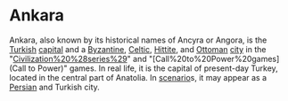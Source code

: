# Ankara

Ankara, also known by its historical names of Ancyra or Angora, is the [Turkish](Turkish) [capital](capital) and a [Byzantine](Byzantine), [Celtic](Celtic), [Hittite](Hittite), and [Ottoman](Ottoman) [city](city) in the "[Civilization%20%28series%29](Civilization)" and "[Call%20to%20Power%20games](Call to Power)" games. In real life, it is the capital of present-day Turkey, located in the central part of Anatolia.
In [scenario](scenario)s, it may appear as a [Persian](Persian) and Turkish city.
